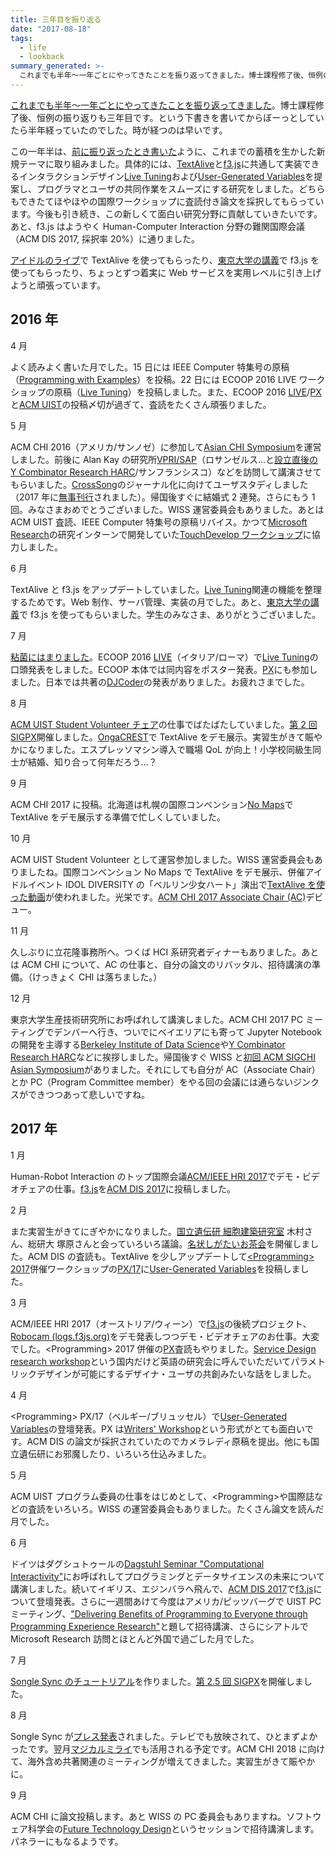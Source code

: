 ```yaml
---
title: 三年目を振り返る
date: "2017-08-18"
tags:
  - life
  - lookback
summary_generated: >-
  これまでも半年～一年ごとにやってきたことを振り返ってきました。博士課程修了後、恒例の振り返りも三年目です。という下書きを書いてからぼーっとしていたら半年経っていたのでした。時が経つのは早いです。この一年半は、前に振り返ったとき書いたように、これまでの蓄積を生かした新規テーマ...
---
```


[これまでも半年～一年ごとにやってきたことを振り返ってきました](http://junkato.jp/ja/blog/category/life/lookback/)。博士課程修了後、恒例の振り返りも三年目です。という下書きを書いてからぼーっとしていたら半年経っていたのでした。時が経つのは早いです。

この一年半は、[前に振り返ったとき書いた](https://junkato.jp/ja/blog/2016/04/17/yearly-review-2016/)ように、これまでの蓄積を生かした新規テーマに取り組みました。具体的には、[TextAlive](http://textalive.jp)と[f3.js](http://f3js.org)に共通して実装できるインタラクションデザイン[Live Tuning](https://junkato.jp/live-tuning/)および[User-Generated Variables](http://junkato.jp/user-generated-variables/)を提案し、プログラマとユーザの共同作業をスムーズにする研究をしました。どちらもできたてほやほやの国際ワークショップに査読付き論文を採択してもらっています。今後も引き続き、この新しくて面白い研究分野に貢献していきたいです。あと、f3.js はようやく Human-Computer Interaction 分野の難関国際会議（ACM DIS 2017, 採択率 20%）に通りました。

[アイドルのライブ](http://docs.textalive.jp/nomaps2016/#brgh)で TextAlive を使ってもらったり、[東京大学の講義](http://docs.f3js.org/courses/user-interface-2016/)で f3.js を使ってもらったり、ちょっとずつ着実に Web サービスを実用レベルに引き上げようと頑張っています。

## 2016 年

4 月

よく読みよく書いた月でした。15 日には IEEE Computer 特集号の原稿（[Programming with Examples](https://junkato.jp/programming-with-examples/)）を投稿。22 日には ECOOP 2016 LIVE ワークショップの原稿（[Live Tuning](https://junkato.jp/live-tuning/)）を投稿しました。また、ECOOP 2016 [LIVE](http://2016.ecoop.org/committee/live-2016-papers-program-committee)/[PX](http://2016.ecoop.org/committee/px-2016-papers-program-committee)と[ACM UIST](https://uist.acm.org/uist2016/)の投稿〆切が過ぎて、査読をたくさん頑張りました。

5 月

ACM CHI 2016（アメリカ/サンノゼ）に参加して[Asian CHI Symposium](http://hci.tokyo/chi2016/)を運営しました。前後に Alan Kay の研究所[VPRI/SAP](http://www.vpri.org/)（ロサンゼルス…と[設立直後の Y Combinator Research HARC](https://junkato.jp/ja/blog/2016/05/17/harc-from-center-to-community/)/サンフランシスコ）などを訪問して講演させてもらいました。[CrossSong](https://staff.aist.go.jp/jun.kato/CrossSong/)のジャーナル化に向けてユーザスタディしました（2017 年に[無事刊行](http://dx.doi.org/10.1080/09298215.2017.1303519)されました）。帰国後すぐに結婚式 2 連発。さらにもう 1 回。みなさまおめでとうございました。WISS 運営委員会もありました。あとは ACM UIST 査読、IEEE Computer 特集号の原稿リバイス。かつて[Microsoft Research](https://www.microsoft.com/en-us/research/group/research-in-software-engineering-rise/)の研究インターンで開発していた[TouchDevelop ワークショップ](http://canvas.ws/workshop/9548)に協力しました。

6 月

TextAlive と f3.js をアップデートしていました。[Live Tuning](https://junkato.jp/live-tuning/)関連の機能を整理するためです。Web 制作、サーバ管理、実装の月でした。あと、[東京大学の講義](http://docs.f3js.org/courses/user-interface-2016/)で f3.js を使ってもらいました。学生のみなさま、ありがとうございました。

7 月

[粘菌にはまりました](https://junkato.jp/ja/blog/2016/09/01/myxogastromycetidae/)。ECOOP 2016 [LIVE](http://2016.ecoop.org/track/LIVE-2016)（イタリア/ローマ）で[Live Tuning](https://junkato.jp/live-tuning/)の口頭発表をしました。ECOOP 本体では同内容をポスター発表。[PX](http://programming-experience.org/px16/)にも参加しました。日本では共著の[DJCoder](http://id.nii.ac.jp/1001/00170518/)の発表がありました。お疲れさまでした。

8 月

[ACM UIST Student Volunteer チェア](https://uist.acm.org/uist2016/organizers)の仕事でばたばたしていました。[第 2 回 SIGPX](https://sigpx.org/2/)開催しました。[OngaCREST](https://ongacrest.jp/symposium2016/)で TextAlive をデモ展示。実習生がきて賑やかになりました。エスプレッソマシン導入で職場 QoL が向上！小学校同級生同士が結婚、知り合って何年だろう…？

9 月

ACM CHI 2017 に投稿。北海道は札幌の国際コンベンション[No Maps](https://no-maps.jp/2016/)で TextAlive をデモ展示する準備で忙しくしていました。

10 月

ACM UIST Student Volunteer として運営参加しました。WISS 運営委員会もありましたね。国際コンベンション No Maps で TextAlive をデモ展示、併催アイドルイベント IDOL DIVERSITY の「ベルリン少女ハート」演出で[TextAlive を使った動画](https://www.youtube.com/watch?v=dE8Lzh0CNSw)が使われました。光栄です。[ACM CHI 2017 Associate Chair (AC)](https://chi2017.acm.org/select-subcommittee.html#engineering-interactive-systems)デビュー。

11 月

久しぶりに立花隆事務所へ。つくば HCI 系研究者ディナーもありました。あとは ACM CHI について、AC の仕事と、自分の論文のリバッタル、招待講演の準備。（けっきょく CHI は落ちました。）

12 月

東京大学生産技術研究所にお呼ばれして講演しました。ACM CHI 2017 PC ミーティングでデンバーへ行き、ついでにベイエリアにも寄って Jupyter Notebook の開発を主導する[Berkeley Institute of Data Science](https://bids.berkeley.edu/)や[Y Combinator Research HARC](https://harc.ycr.org)などに挨拶しました。帰国後すぐ WISS と[初回 ACM SIGCHI Asian Symposium](http://sigchi.jp/symposium.html)がありました。それにしても自分が AC（Associate Chair）とか PC（Program Committee member）をやる回の会議には通らないジンクスができつつあって悲しいですね。

## 2017 年

1 月

Human-Robot Interaction のトップ国際会議[ACM/IEEE HRI 2017](http://humanrobotinteraction.org/2017/organisation/committees/)でデモ・ビデオチェアの仕事。[f3.js](http://f3js.org/)を[ACM DIS 2017](http://dis2017.org)に投稿しました。

2 月

また実習生がきてにぎやかになりました。[国立遺伝研 細胞建築研究室](https://www.nig.ac.jp/nig/ja/research/organization-top/laboratories/kimura) 木村さん、総研大 塚原さんと会っていろいろ議論。[名状しがたいお茶会](https://junkato.jp/ja/teaparty/)を開催しました。ACM DIS の査読も。TextAlive を少しアップデートして[&lt;Programming&gt; 2017](http://2017.programming-conference.org/home)併催ワークショップの[PX/17](http://programming-experience.org/px17/)に[User-Generated Variables](http://junkato.jp/user-generated-variables/)を投稿しました。

3 月

ACM/IEEE HRI 2017（オーストリア/ウィーン）で[f3.js](http://f3js.org/)の後続プロジェクト、[Robocam (logs.f3js.org)](http://logs.f3js.org)をデモ発表しつつデモ・ビデオチェアのお仕事。大変でした。&lt;Programming&gt; 2017 併催の[PX](http://programming-experience.org/px17/)査読もやりました。[Service Design research workshop](http://icer.strikingly.com/blog/8195802f105)という国内だけど英語の研究会に呼んでいただいてパラメトリックデザインが可能にするデザイナ・ユーザの共創みたいな話をしました。

4 月

&lt;Programming&gt; PX/17（ベルギー/ブリュッセル）で[User-Generated Variables](http://junkato.jp/user-generated-variables/)の登壇発表。PX は[Writers' Workshop](http://dreamsongs.com/Files/WritersWorkshopTypeset.pdf)という形式がとても面白いです。ACM DIS の論文が採択されていたのでカメラレディ原稿を提出。他にも国立遺伝研にお邪魔したり、いろいろ仕込みました。

5 月

ACM UIST プログラム委員の仕事をはじめとして、&lt;Programming&gt;や国際誌などの査読をいろいろ。WISS の運営委員会もありました。たくさん論文を読んだ月でした。

6 月

ドイツはダグシュトゥールの[Dagstuhl Seminar "Computational Interactivity"](http://dagstuhl.de/en/program/calendar/semhp/?semnr=17232)にお呼ばれしてプログラミングとデータサイエンスの未来について講演しました。続いてイギリス、エジンバラへ飛んで、[ACM DIS 2017](http://dis2017.org)で[f3.js](http://f3js.org/)について登壇発表。さらに一週間あけて今度はアメリカ/ピッツバーグで UIST PC ミーティング、["Delivering Benefits of Programming to Everyone through Programming Experience Research"](https://www.scs.cmu.edu/calendar/mon-2017-06-26-1230/special-human-computer-interaction-talk)と題して招待講演、さらにシアトルで Microsoft Research 訪問とほとんど外国で過ごした月でした。

7 月

[Songle Sync のチュートリアル](http://tutorial.songle.jp)を作りました。[第 2.5 回 SIGPX](https://sigpx.org/2.5/)を開催しました。

8 月

Songle Sync が[プレス発表](http://www.aist.go.jp/aist_j/press_release/pr2017/pr20170802/pr20170802.html)されました。テレビでも放映されて、ひとまずよかったです。翌月[マジカルミライ](http://magicalmirai.com/2017/ex_stage.html#live_free_0902_02)でも活用される予定です。ACM CHI 2018 に向けて、海外含め共著関連のミーティングが増えてきました。実習生がきて賑やかに。

9 月

ACM CHI に論文投稿します。あと WISS の PC 委員会もありますね。ソフトウェア科学会の[Future Technology Design](https://jssst2017.wordpress.com/ftd/)というセッションで招待講演します。パネラーにもなるようです。
